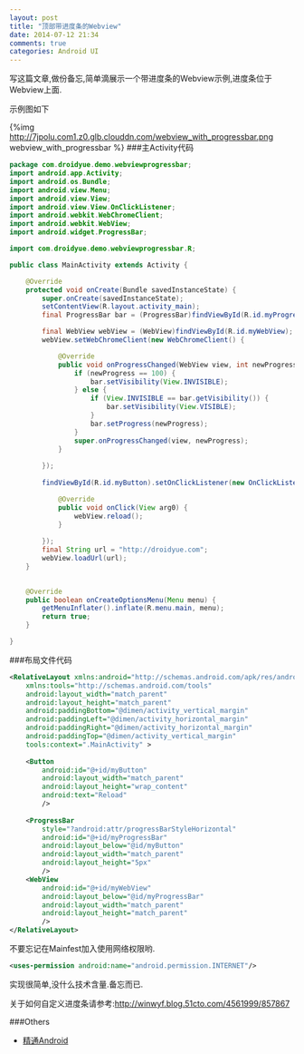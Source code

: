 ```yaml
---
layout: post
title: "顶部带进度条的Webview"
date: 2014-07-12 21:34
comments: true
categories: Android UI
---
```

 
写这篇文章,做份备忘,简单滴展示一个带进度条的Webview示例,进度条位于Webview上面.

示例图如下
<!--more-->

{%img http://7jpolu.com1.z0.glb.clouddn.com/webview_with_progressbar.png webview_with_progressbar %}
###主Activity代码
```java
package com.droidyue.demo.webviewprogressbar;
import android.app.Activity;
import android.os.Bundle;
import android.view.Menu;
import android.view.View;
import android.view.View.OnClickListener;
import android.webkit.WebChromeClient;
import android.webkit.WebView;
import android.widget.ProgressBar;

import com.droidyue.demo.webviewprogressbar.R;

public class MainActivity extends Activity {

	@Override
	protected void onCreate(Bundle savedInstanceState) {
		super.onCreate(savedInstanceState);
		setContentView(R.layout.activity_main);
		final ProgressBar bar = (ProgressBar)findViewById(R.id.myProgressBar);

		final WebView webView = (WebView)findViewById(R.id.myWebView);
		webView.setWebChromeClient(new WebChromeClient() {

			@Override
			public void onProgressChanged(WebView view, int newProgress) {
				if (newProgress == 100) {
					bar.setVisibility(View.INVISIBLE);
				} else {
					if (View.INVISIBLE == bar.getVisibility()) {
						bar.setVisibility(View.VISIBLE);
					}
					bar.setProgress(newProgress);
				}
				super.onProgressChanged(view, newProgress);
			}
			
		});
		
		findViewById(R.id.myButton).setOnClickListener(new OnClickListener() {

			@Override
			public void onClick(View arg0) {
				webView.reload();
			}
			
		});
		final String url = "http://droidyue.com";
		webView.loadUrl(url);
	}
	

	@Override
	public boolean onCreateOptionsMenu(Menu menu) {
		getMenuInflater().inflate(R.menu.main, menu);
		return true;
	}

}

```
###布局文件代码
```xml
<RelativeLayout xmlns:android="http://schemas.android.com/apk/res/android"
    xmlns:tools="http://schemas.android.com/tools"
    android:layout_width="match_parent"
    android:layout_height="match_parent"
    android:paddingBottom="@dimen/activity_vertical_margin"
    android:paddingLeft="@dimen/activity_horizontal_margin"
    android:paddingRight="@dimen/activity_horizontal_margin"
    android:paddingTop="@dimen/activity_vertical_margin"
    tools:context=".MainActivity" >
	
    <Button 
        android:id="@+id/myButton"
        android:layout_width="match_parent"
        android:layout_height="wrap_content"
        android:text="Reload"
        />
    
    <ProgressBar 
		style="?android:attr/progressBarStyleHorizontal"
        android:id="@+id/myProgressBar"
        android:layout_below="@id/myButton"
        android:layout_width="match_parent"
        android:layout_height="5px"
        />
	<WebView 
	    android:id="@+id/myWebView"
	    android:layout_below="@id/myProgressBar"
	    android:layout_width="match_parent"
	    android:layout_height="match_parent"
	    />
</RelativeLayout>

```
不要忘记在Mainfest加入使用网络权限哟.
```xml
<uses-permission android:name="android.permission.INTERNET"/>
```

实现很简单,没什么技术含量.备忘而已.   

关于如何自定义进度条请参考:<a href="http://winwyf.blog.51cto.com/4561999/857867" target="_blank">http://winwyf.blog.51cto.com/4561999/857867</a>

###Others
  * <a href="http://www.amazon.cn/gp/product/B00ASIN7G8/ref=as_li_tf_tl?ie=UTF8&camp=536&creative=3200&creativeASIN=B00ASIN7G8&linkCode=as2&tag=droidyue-23">精通Android</a><img src="http://ir-cn.amazon-adsystem.com/e/ir?t=droidyue-23&l=as2&o=28&a=B00ASIN7G8" width="1" height="1" border="0" alt="" style="border:none !important; margin:0px !important;" />
